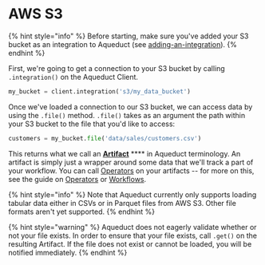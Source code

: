 # AWS S3

{% hint style="info" %}
Before starting, make sure you've added your S3 bucket as an integration to Aqueduct (see [adding-an-integration](../adding-an-integration/ "mention")).
{% endhint %}

First, we're going to get a connection to your S3 bucket by calling `.integration()` on the Aqueduct Client.&#x20;

```python
my_bucket = client.integration('s3/my_data_bucket')
```

Once we've loaded a connection to our S3 bucket, we can access data by using the `.file()` method. `.file()` takes as an argument the path within your S3 bucket to the file that you'd like to access:

```python
customers = my_bucket.file('data/sales/customers.csv')
```

This returns what we call an [**Artifact**](../../artifacts.md) **** in Aqueduct terminology. An artifact is simply just a wrapper around some data that we'll track a part of your workflow. You can call [Operators](../../operators/) on your artifacts -- for more on this, see the guide on [Operators](../../operators/) or [Workflows](../../workflows/page-4.md).

{% hint style="info" %}
Note that Aqueduct currently only supports loading tabular data either in CSVs or in Parquet files from AWS S3. Other file formats aren't yet supported.
{% endhint %}

{% hint style="warning" %}
Aqueduct does not eagerly validate whether or not your file exists. In order to ensure that your file exists, call `.get()` on the resulting Artifact. If the file does not exist or cannot be loaded, you will be notified immediately.
{% endhint %}
